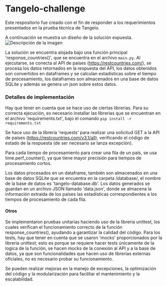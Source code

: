 # Tangelo-challenge
Este respositorio fue creado con el fin de responder a los requerimientos presentados en la prueba técnica de Tangelo.

A continuación se muestra un diseño de la solución expuesta.
![Descripción de la imagen](/design/diseño_solucion.png)

La solución se encuentra alojada bajo una función principal 'response_countries()', que se encuentra en el archivo `main.py`. Al ejecutarse, se conecta al API de paises (https://restcountries.com/), se procesa los datos retornados en la respuesta del API, los datos obtenidos son convertidos en dataframes y se calculan estadísticas sobre el tiempo de procesamiento, los dataframes son almacenados en una base de datos SQLite y además se genera un json sobre estos datos.

### Detalles de implementación
Hay que tener en cuenta que se hace uso de ciertas librerias. Para su correcta ejecución, es necesario installar las librerias que se encuentran en el archivo 'requirements.txt', bajo el comando `pip install -r requirements.txt`

Se hace uso de la libreria 'requests' para realizar una solicitud GET a la API de países (https://restcountries.com/v3.1/all), verificando el código de estado de la respuesta (de ser necesario se lanza excepción).

Para cada tiempo de procesamiento para crear una fila de un país, se usa time.perf_counter(), ya que tiene mayor precisión para tiempos de procesamiento cortos.

Los datos procesados en un dataframe, también son almacenados en una base de datos SQLite que se encuentra en la carpeta /database/, el nombre de la base de datos es 'tangelo-database.db'.
Los datos generados se guardan en un archivo JSON llamado 'data.json', donde se almacena la información extraida de los países  las estadísticas correspondientes a los tiempos de procesamiento de cada fila.

#### Otros

Se implementaron pruebas unitarias haciendo uso de la librería unittest, los cuales verifican el funcionamiento correcto de la función response_countries(), ayudando a garantizar la calidad del código. Para los tests, hay que tener en cuenta que se usaron 'mocks' proporcionados por la libreria unittest; esto es porque se requiere hacer tests únicamente de la logica de la función, se hacen mocks de la conexión al API y a la base de datos, ya que son funcionalidades que hacen uso de librerias externas oficiales, no es necesario probar su funcionamiento.


Se pueden realizar mejoras en la manejo de excepciones, la optimización del código y la modularización para facilitar el mantenimiento y la escalabilidad.
